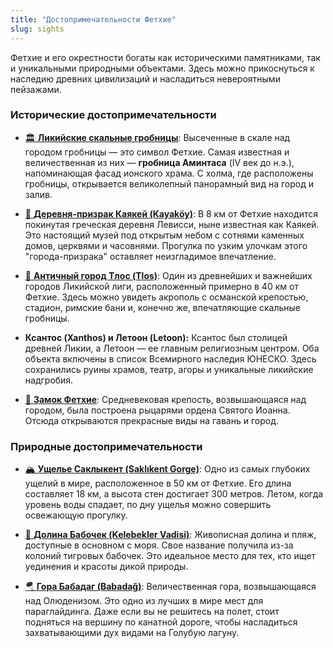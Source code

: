 ```yaml
---
title: "Достопримечательности Фетхие"
slug: sights
---
```


Фетхие и его окрестности богаты как историческими памятниками, так и уникальными природными объектами. Здесь можно прикоснуться к наследию древних цивилизаций и насладиться невероятными пейзажами.

### Исторические достопримечательности

*   [🏛️ <u>**Ликийские скальные гробницы**</u>](/fethiye/sight/lycaintombs): Высеченные в скале над городом гробницы — это символ Фетхие. Самая известная и величественная из них — **гробница Аминтаса** (IV век до н.э.), напоминающая фасад ионского храма. С холма, где расположены гробницы, открывается великолепный панорамный вид на город и залив.

*   [👻 <u>**Деревня-призрак Каякей (Kayaköy)**</u>](/fethiye/sight/kayakoy): В 8 км от Фетхие находится покинутая греческая деревня Левисси, ныне известная как Каякей. Это настоящий музей под открытым небом с сотнями каменных домов, церквями и часовнями. Прогулка по узким улочкам этого "города-призрака" оставляет неизгладимое впечатление.

*   [🏺 <u>**Античный город Тлос (Tlos)**</u>](/fethiye/sight/tlos): Один из древнейших и важнейших городов Ликийской лиги, расположенный примерно в 40 км от Фетхие. Здесь можно увидеть акрополь с османской крепостью, стадион, римские бани и, конечно же, впечатляющие скальные гробницы.

*   **Ксантос (Xanthos) и Летоон (Letoon):** Ксантос был столицей древней Ликии, а Летоон — ее главным религиозным центром. Оба объекта включены в список Всемирного наследия ЮНЕСКО. Здесь сохранились руины храмов, театр, агоры и уникальные ликийские надгробия.

*   [🏰 <u>**Замок Фетхие**</u>](/fethiye/sight/castle): Средневековая крепость, возвышающаяся над городом, была построена рыцарями ордена Святого Иоанна. Отсюда открываются прекрасные виды на гавань и город.

### Природные достопримечательности

*   [🏔️ <u>**Ущелье Саклыкент (Saklıkent Gorge)**</u>](/fethiye/sight/saklikent): Одно из самых глубоких ущелий в мире, расположенное в 50 км от Фетхие. Его длина составляет 18 км, а высота стен достигает 300 метров. Летом, когда уровень воды спадает, по дну ущелья можно совершить освежающую прогулку.

*   [🦋 <u>**Долина Бабочек (Kelebekler Vadisi)**</u>](/fethiye/beach/kelebekler): Живописная долина и пляж, доступные в основном с моря. Свое название получила из-за колоний тигровых бабочек. Это идеальное место для тех, кто ищет уединения и красоты дикой природы.

*   [🪂 <u>**Гора Бабадаг (Babadağ)**</u>](/fethiye/sight/babadag): Величественная гора, возвышающаяся над Олюденизом. Это одно из лучших в мире мест для параглайдинга. Даже если вы не решитесь на полет, стоит подняться на вершину по канатной дороге, чтобы насладиться захватывающими дух видами на Голубую лагуну. 